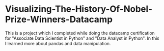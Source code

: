 # Visualizing-The-History-Of-Nobel-Prize-Winners-Datacamp

This is a project which I completed while doing the datacamp certification for "Associate Data Scientist in Python" and "Data Analyst in Python". In this I learned more about pandas and data manipulation.
